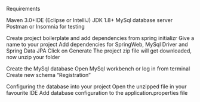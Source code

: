 Requirements

Maven 3.0+IDE (Eclipse or IntelliJ)
JDK 1.8+
MySql database server
Postman or Insomnia for testing

Create project boilerplate and add dependencies from spring initializr
Give a name to your project
Add dependencies for SpringWeb, MySql Driver and Spring Data JPA
Click on Generate
The project zip file will get downloaded, now unzip your folder

 Create the MySql database
Open MySql workbench or log in from terminal
Create new schema “Registration”

Configuring the database into your project
Open the unzipped file in your favourite IDE
Add database configuration to the application.properties file
